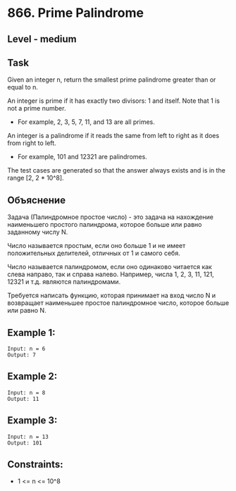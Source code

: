 # 866. Prime Palindrome


## Level - medium


## Task
Given an integer n, return the smallest prime palindrome greater than or equal to n.

An integer is prime if it has exactly two divisors: 1 and itself. Note that 1 is not a prime number.
- For example, 2, 3, 5, 7, 11, and 13 are all primes.

An integer is a palindrome if it reads the same from left to right as it does from right to left.
- For example, 101 and 12321 are palindromes.

The test cases are generated so that the answer always exists and is in the range [2, 2 * 10^8].


## Объяснение
Задача (Палиндромное простое число) - это задача на нахождение наименьшего простого палиндрома, 
которое больше или равно заданному числу N.

Число называется простым, если оно больше 1 и не имеет положительных делителей, отличных от 1 и самого себя.

Число называется палиндромом, если оно одинаково читается как слева направо, так и справа налево.
Например, числа 1, 2, 3, 11, 121, 12321 и т.д. являются палиндромами.

Требуется написать функцию, которая принимает на вход число N и возвращает наименьшее простое палиндромное число, 
которое больше или равно N.


## Example 1:
````
Input: n = 6
Output: 7
````


## Example 2:
````
Input: n = 8
Output: 11
````

## Example 3:
````
Input: n = 13
Output: 101
````

## Constraints:
- 1 <= n <= 10^8
